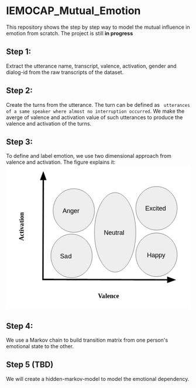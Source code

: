 # IEMOCAP_Mutual_Emotion
This repository shows the step by step way to model the mutual influence in emotion from scratch. The project is still __in progress__

## Step 1:

Extract the utterance name, transcript, valence, activation, gender and dialog-id from the raw transcripts of the dataset. 

## Step 2:

Create the turns from the utterance. The turn can be defined as ``` utterances of a same speaker where almost no interruption occurred```. We make the averge of valence and activation value of such utterances to produce the valence and activation of the turns. 

## Step 3:

To define and label emotion, we use two dimensional approach from valence and activation. The figure explains it:
![figure](images/Valence_activation_space.png)  

## Step 4:

We use a Markov chain to build transition matrix from one person's emotional state to the other. 

## Step 5 (TBD)

We will create a hidden-markov-model to model the emotional dependency.

